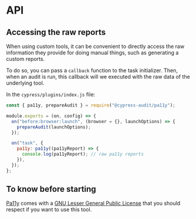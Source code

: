 # API

## Accessing the raw reports

When using custom tools, it can be convenient to directly access the raw information they provide for doing manual things, such as generating a custom reports.

To do so, you can pass a `callback` function to the task initializer. Then, when an audit is run, this callback will we executed with the raw data of the underlying tool.

In the `cypress/plugins/index.js` file:

```javascript
const { pa11y, prepareAudit } = require("@cypress-audit/pa11y");

module.exports = (on, config) => {
  on("before:browser:launch", (browser = {}, launchOptions) => {
    prepareAudit(launchOptions);
  });

  on("task", {
    pa11y: pa11y((pa11yReport) => {
      console.log(pa11yReport); // raw pa11y reports
    }),
  });
};
```

## To know before starting

[Pa11y](https://pa11y.org/) comes with a [GNU Lesser General Public License](https://github.com/pa11y/pa11y/blob/master/LICENSE) that you should respect if you want to use this tool.
